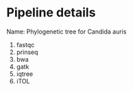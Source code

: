 # Pipeline details

Name: Phylogenetic tree for Candida auris

1. fastqc
2. prinseq
3. bwa
4. gatk
5. iqtree
6. iTOL
